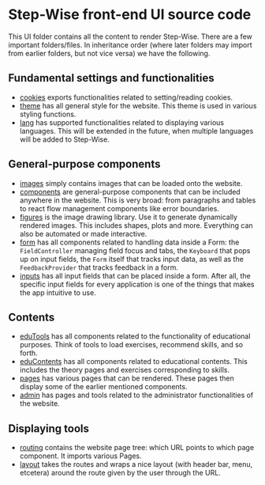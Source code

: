 # Step-Wise front-end UI source code

This UI folder contains all the content to render Step-Wise. There are a few important folders/files. In inheritance order (where later folders may import from earlier folders, but not vice versa) we have the following.

## Fundamental settings and functionalities

- [cookies](./cookies.js) exports functionalities related to setting/reading cookies.
- [theme](./theme.js) has all general style for the website. This theme is used in various styling functions.
- [lang](./lang/) has supported functionalities related to displaying various languages. This will be extended in the future, when multiple languages will be added to Step-Wise.

## General-purpose components

- [images](./images/) simply contains images that can be loaded onto the website.
- [components](./components/) are general-purpose components that can be included anywhere in the website. This is very broad: from paragraphs and tables to react flow management components like error boundaries.
- [figures](./figures/) is the image drawing library. Use it to generate dynamically rendered images. This includes shapes, plots and more. Everything can also be automated or made interactive.
- [form](./form/) has all components related to handling data inside a Form: the `FieldController` managing field focus and tabs, the `Keyboard` that pops up on input fields, the `Form` itself that tracks input data, as well as the `FeedbackProvider` that tracks feedback in a form.
- [inputs](./inputs/) has all input fields that can be placed inside a form. After all, the specific input fields for every application is one of the things that makes the app intuitive to use.

## Contents

- [eduTools](./eduTools/) has all components related to the functionality of educational purposes. Think of tools to load exercises, recommend skills, and so forth.
- [eduContents](./eduContents/) has all components related to educational contents. This includes the theory pages and exercises corresponding to skills.
- [pages](./pages/) has various pages that can be rendered. These pages then display some of the earlier mentioned components.
- [admin](./admin/) has pages and tools related to the administrator functionalities of the website.

## Displaying tools

- [routing](./routing.js) contains the website page tree: which URL points to which page component. It imports various Pages.
- [layout](./layout/) takes the routes and wraps a nice layout (with header bar, menu, etcetera) around the route given by the user through the URL.
